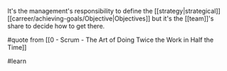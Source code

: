 It's the management's responsibility to define the [[strategy|strategical]] [[carreer/achieving-goals/Objective|Objectives]] but it's the [[team]]'s share to decide how to get there.

#quote from [[0 - Scrum - The Art of Doing Twice the Work in Half the Time]]

#learn